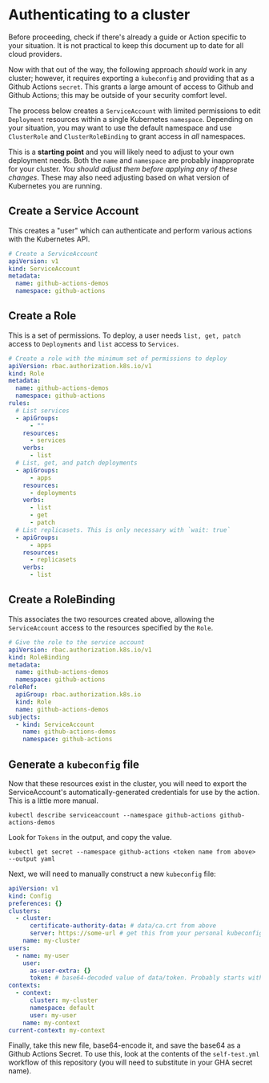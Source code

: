# Authenticating to a cluster

Before proceeding, check if there's already a guide or Action specific to your situation.
It is not practical to keep this document up to date for all cloud providers.

Now with that out of the way, the following approach _should_ work in any cluster; however, it requires exporting a `kubeconfig` and providing that as a Github Actions `secret`.
This grants a large amount of access to Github and Github Actions; this may be outside of your security comfort level.

The process below creates a `ServiceAccount` with limited permissions to edit `Deployment` resources within a single Kubernetes `namespace`.
Depending on your situation, you may want to use the default namespace and use `ClusterRole` and `ClusterRoleBinding` to grant access in _all_ namespaces.

This is a **starting point** and you will likely need to adjust to your own deployment needs.
Both the `name` and `namespace` are probably inapproprate for your cluster.
_You should adjust them before applying any of these changes_.
These may also need adjusting based on what version of Kubernetes you are running.

## Create a Service Account
This creates a "user" which can authenticate and perform various actions with the Kubernetes API.


```yaml
# Create a ServiceAccount
apiVersion: v1
kind: ServiceAccount
metadata:
  name: github-actions-demos
  namespace: github-actions
```
## Create a Role
This is a set of permissions.
To deploy, a user needs `list, get, patch` access to `Deployments` and `list` access to `Services`.

```yaml
# Create a role with the minimum set of permissions to deploy
apiVersion: rbac.authorization.k8s.io/v1
kind: Role
metadata:
  name: github-actions-demos
  namespace: github-actions
rules:
  # List services
  - apiGroups:
      - ""
    resources:
      - services
    verbs:
      - list
  # List, get, and patch deployments
  - apiGroups:
      - apps
    resources:
      - deployments
    verbs:
      - list
      - get
      - patch
  # List replicasets. This is only necessary with `wait: true`
  - apiGroups:
      - apps
    resources:
      - replicasets
    verbs:
      - list
```

## Create a RoleBinding
This associates the two resources created above, allowing the `ServiceAccount` access to the resources specified by the `Role`.

```yaml
# Give the role to the service account
apiVersion: rbac.authorization.k8s.io/v1
kind: RoleBinding
metadata:
  name: github-actions-demos
  namespace: github-actions
roleRef:
  apiGroup: rbac.authorization.k8s.io
  kind: Role
  name: github-actions-demos
subjects:
  - kind: ServiceAccount
    name: github-actions-demos
    namespace: github-actions
```

## Generate a `kubeconfig` file
Now that these resources exist in the cluster, you will need to export the ServiceAccount's automatically-generated credentials for use by the action.
This is a little more manual.

```
kubectl describe serviceaccount --namespace github-actions github-actions-demos
```

Look for `Tokens` in the output, and copy the value.

```
kubectl get secret --namespace github-actions <token name from above> --output yaml
```

Next, we will need to manually construct a new `kubeconfig` file:

```yaml
apiVersion: v1
kind: Config
preferences: {}
clusters:
  - cluster:
      certificate-authority-data: # data/ca.crt from above
      server: https://some-url # get this from your personal kubeconfig
    name: my-cluster
users:
  - name: my-user
    user:
      as-user-extra: {}
      token: # base64-decoded value of data/token. Probably starts with `eyJ`
contexts:
  - context:
      cluster: my-cluster
      namespace: default
      user: my-user
    name: my-context
current-context: my-context
```

Finally, take this new file, base64-encode it, and save the base64 as a Github Actions Secret.
To use this, look at the contents of the `self-test.yml` workflow of this repository (you will need to substitute in your GHA secret name).



